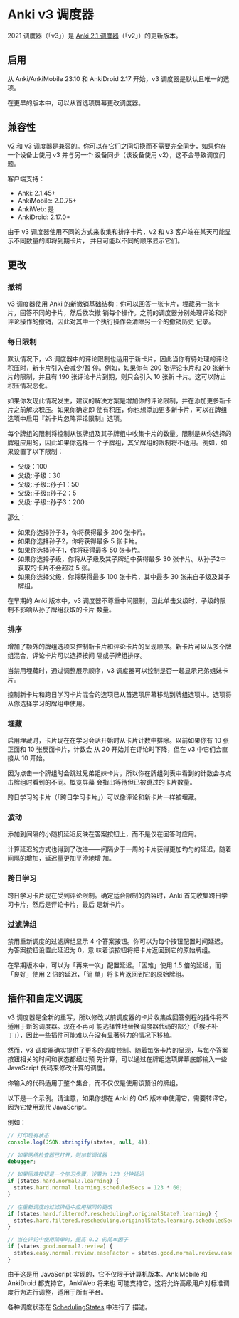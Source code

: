 # Anki v3 调度器

2021 调度器（「v3」）是 [Anki 2.1 调度器](./the-anki-2.1-scheduler.md)（「v2」）的更新版本。

## 启用

从 Anki/AnkiMobile 23.10 和 AnkiDroid 2.17 开始，v3 调度器是默认且唯一的选项。

在更早的版本中，可以从首选项屏幕更改调度器。

## 兼容性

v2 和 v3 调度器是兼容的。你可以在它们之间切换而不需要完全同步，如果你在一个设备上使用 v3 并与另一个
设备同步（该设备使用 v2），这不会导致调度问题。

客户端支持：

- Anki: 2.1.45+
- AnkiMobile: 2.0.75+
- AnkiWeb: 是
- AnkiDroid: 2.17.0+

由于 v3 调度器使用不同的方式来收集和排序卡片，v2 和 v3 客户端在某天可能显示不同数量的即将到期卡片，
并且可能以不同的顺序显示它们。

## 更改

### 撤销

v3 调度器使用 Anki 的新撤销基础结构：你可以回答一张卡片，埋藏另一张卡片，回答不同的卡片，然后依次撤
销每个操作。之前的调度器分别处理评论和非评论操作的撤销，因此对其中一个执行操作会清除另一个的撤销历史
记录。

### 每日限制

默认情况下，v3 调度器中的评论限制也适用于新卡片，因此当你有待处理的评论积压时，新卡片引入会减少/暂
停。例如，如果你有 200 张评论卡片和 20 张新卡片的限制，并且有 190 张评论卡片到期，则只会引入 10 张新
卡片。这可以防止积压情况恶化。

如果你发现此情况发生，建议的解决方案是增加你的评论限制，并在添加更多新卡片之前解决积压。如果你确定即
使有积压，你也想添加更多新卡片，可以在牌组选项中启用『新卡片忽略评论限制』选项。

每个牌组的限制将控制从该牌组及其子牌组中收集卡片的数量。限制是从你选择的牌组应用的，因此如果你选择一
个子牌组，其父牌组的限制将不适用。例如，如果设置了以下限制：

- 父级：100
- 父级::子级：30
- 父级::子级::孙子1：50
- 父级::子级::孙子2：5
- 父级::子级::孙子3：200

那么：

- 如果你选择孙子3，你将获得最多 200 张卡片。
- 如果你选择孙子2，你将获得最多 5 张卡片。
- 如果你选择孙子1，你将获得最多 50 张卡片。
- 如果你选择子级，你将从子级及其子牌组中获得最多 30 张卡片。从孙子2中获取的卡片不会超过 5 张。
- 如果你选择父级，你将获得最多 100 张卡片，其中最多 30 张来自子级及其子牌组。

在早期的 Anki 版本中，v3 调度器不尊重中间限制，因此单击父级时，子级的限制不影响从孙子牌组获取的卡片
数量。

### 排序

增加了额外的牌组选项来控制新卡片和评论卡片的呈现顺序。新卡片可以从多个牌组混合，评论卡片可以选择按间
隔或子牌组排序。

当禁用埋藏时，通过调整展示顺序，v3 调度器可以控制是否一起显示兄弟姐妹卡片。

控制新卡片和跨日学习卡片混合的选项已从首选项屏幕移动到牌组选项中。选项将从你选择学习的牌组中使用。

### 埋藏

启用埋藏时，卡片现在在学习会话开始时从卡片计数中排除。以前如果你有 10 张正面和 10 张反面卡片，计数会
从 20 开始并在评论时下降，但在 v3 中它们会直接从 10 开始。

因为点击一个牌组时会跳过兄弟姐妹卡片，所以你在牌组列表中看到的计数会与点击牌组时看到的不同。概览屏幕
会指出等待但已被跳过的卡片数量。

跨日学习的卡片（「跨日学习卡片」）可以像评论和新卡片一样被埋藏。

### 波动

添加到间隔的小随机延迟反映在答案按钮上，而不是仅在回答时应用。

计算延迟的方式也得到了改进——间隔少于一周的卡片获得更加均匀的延迟，随着间隔的增加，延迟量更加平滑地增
加。

### 跨日学习

跨日学习卡片现在受到评论限制。确定适合限制的内容时，Anki 首先收集跨日学习卡片，然后是评论卡片，最后
是新卡片。

### 过滤牌组

禁用重新调度的过滤牌组显示 4 个答案按钮。你可以为每个按钮配置时间延迟。为答案按钮设置此延迟为 0，意
味着该按钮将把卡片返回到它的原始牌组。

在早期版本中，可以为「再来一次」配置延迟。「困难」使用 1.5 倍的延迟，而「良好」使用 2 倍的延迟，「简
单」将卡片返回到它的原始牌组。

## 插件和自定义调度

v3 调度器是全新的重写，所以修改以前调度器的卡片收集或回答例程的插件将不适用于新的调度器。现在不再可
能选择性地替换调度器代码的部分（「猴子补丁」），因此一些插件可能难以在没有显著努力的情况下移植。

然而，v3 调度器确实提供了更多的调度控制。随着每张卡片的呈现，与每个答案按钮相关的时间和状态都经过预
先计算，可以通过在牌组选项屏幕底部输入一些 JavaScript 代码来修改计算的调度。

你输入的代码适用于整个集合，而不仅仅是使用该预设的牌组。

以下是一个示例。请注意，如果你想在 Anki 的 Qt5 版本中使用它，需要转译它，因为它使用现代 JavaScript。

例如：

```javascript
// 打印现有状态
console.log(JSON.stringify(states, null, 4));

// 如果网络检查器已打开，则加载调试器
debugger;

// 如果困难按钮是一个学习步骤，设置为 123 分钟延迟
if (states.hard.normal?.learning) {
  states.hard.normal.learning.scheduledSecs = 123 * 60;
}

// 在重新调度的过滤牌组中应用相同的更改
if (states.hard.filtered?.rescheduling?.originalState?.learning) {
  states.hard.filtered.rescheduling.originalState.learning.scheduledSecs = 123 * 60;
}

// 当在评论中使用简单时，提高 0.2 的简单因子
if (states.good.normal?.review) {
  states.easy.normal.review.easeFactor = states.good.normal.review.easeFactor + 0.2;
}
```

由于这是用 JavaScript 实现的，它不仅限于计算机版本。AnkiMobile 和 AnkiDroid 都支持它，AnkiWeb 将来也
可能支持它。这将允许高级用户对标准调度行为进行调整，适用于所有平台。

各种调度状态在
[SchedulingStates](https://github.com/ankitects/anki/blob/main/proto/anki/scheduler.proto) 中进行了
描述。
